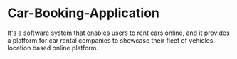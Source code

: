 # Car-Booking-Application
It's a software system that enables users to rent cars online, and it provides a platform for car rental companies to showcase their fleet of vehicles. location based online platform.
